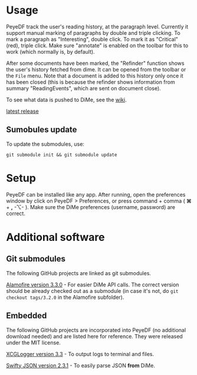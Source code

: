 # Usage

PeyeDF track the user's reading history, at the paragraph level. Currently it support manual marking of paragraphs by double and triple clicking. To mark a paragraph as "Interesting", double click. To mark it as "Critical" (red), triple click. Make sure "annotate" is enabled on the toolbar for this to work (which normally is, by default).

After some documents have been marked, the "Refinder" function shows the user's history fetched from dime. It can be opened from the toolbar or the `File` menu. Note that a document is added to this history only once it has been closed (this is because the refinder shows information from summary "ReadingEvents", which are sent on document close).

To see what data is pushed to DiMe, see the [wiki](https://github.com/HIIT/PeyeDF/wiki/Data-Format).

[latest release](https://github.com/HIIT/PeyeDF/releases/latest)

## Sumobules update

To update the submodules, use:

`git submodule init && git submodule update`

# Setup

PeyeDF can be installed like any app. After running, open the preferences window by click on PeyeDF > Preferences, or press command + comma ( **&#8984;** + **,** -&#8997;- ). Make sure the DiMe preferences (username, password) are correct.

# Additional software

## Git submodules

The following GitHub projects are linked as git submodules.

[Alamofire version 3.3.0](https://github.com/Alamofire/Alamofire/releases/tag/3.3.0) - For easier DiMe API calls. The correct version should be already checked out as a submodule (in case it's not, do `git checkout tags/3.2.0` in the Alamofire subfolder).

## Embedded

The following GitHub projects are incorporated into PeyeDF (no additional download needed) and are listed here for reference. They were released under the MIT license.

[XCGLogger version 3.3](https://github.com/DaveWoodCom/XCGLogger/releases/tag/Version_3.3) - To output logs to terminal and files.

[Swifty JSON version 2.3.1](https://github.com/SwiftyJSON/SwiftyJSON/releases/tag/2.3.1) - To easily parse JSON **from** DiMe.
